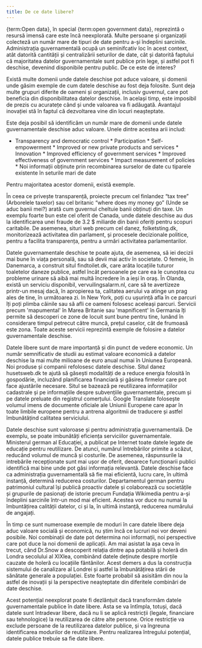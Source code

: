 ```yaml
---
title: De ce date libere?
---
```


{term:Open data}, în special {term:open government data}, reprezintă o resursă imensă care este încă neexplorată. Multe persoane și organizații colecteză un număr mare de tipuri de date pentru a-și îndeplini sarcinile. Administrația guvernamentală ocupă un seminifcativ loc în acest context, atât datorită cantității și centralizării seturilor de date, cât și datorită faptului că majoritatea datelor guvernamentale sunt publice prin lege, și astfel pot fi deschise, devenind disponibile pentru public. De ce este de interes?

Există multe domenii unde datele deschise pot aduce valoare, și domenii unde găsim exemple de cum datele deschise au fost deja folosite. Sunt deja multe grupuri diferite de oameni și organizații, inclusiv guvernul, care pot beneficia din disponibilitatea datelor deschise. In același timp, este imposibil de prezis cu acuratețe când și unde valoarea va fi adăugată. Avantajul inovației stă în faptul că dezvoltarea vine din locuri neașteptate.

Este deja posibil să identificăm un număr mare de domenii unde datele guvernamentale deschise aduc valoare. Unele dintre acestea arii includ:

-   Transparency and democratic control \* Participation \* Self-empowerment \* Improved or new private products and services \* Innovation \* Improved efficiency of government services \* Improved effectiveness of government services \* Impact measurement of policies \* Noi informații obținute prin recombinarea surselor de date cu tiparele existente în seturile mari de date

Pentru majoritatea acestor domenii, există exemple.

În ceea ce privește transparență, proiecte precum cel finlandez “tax tree” (Arborelele taxelor) sau cel britanic “where does my money go” (Unde se aduc banii mei?) arată cum guvernul cheltuie banii obținuți din taxe. Un exemplu foarte bun este cel oferit de Canada, unde datele deschise au dus la identificarea unei fraude de 3.2 \$ miliarde din banii oferiți pentru scopuri caritabile. De asemenea, situri web precum cel danez, folketsting.dk, monitorizează activitatea din parlament, și procesele decizionale politice, pentru a facilita transparența, pentru a urmări activitatea parlamentarilor.

Datele guvernamentale deschise te poate ajuta, de asemenea, să iei decizii mai bune în viața personală, sau să devii mai activ în societate. O femeie, în Danemarca, a construit situl findtoilet.dk, care arăta locațiile tuturor toaletelor daneze publice, astfel încât persoanele pe care ea le cunoștea cu probleme urinare să aibă mai multă încredere în a ieși în oraș. În Olanda, există un serviciu disponibil, vervuilingsalarm.nl, care să te avertizeze printr-un mesaj dacă, în apropierea ta, calitatea aerului va atinge un prag ales de tine, în următoarea zi. In New York, poți cu ușurință afla în ce parcuri îți poți plimba câinile sau să afli ce oameni folosesc aceleași parcuri. Servicii precum 'mapumental' în Marea Britanie sau 'mapnificent' în Germania îți permite să descoperi ce zone de locuit sunt bune pentru tine, lunând în considerare timpul petrecut către muncă, prețul caselor, cât de frumoasă este zona. Toate aceste servicii reprezintă exemple de folosire a datelor guvernamentale deschise.

Datele libere sunt de mare importanță și din punct de vedere economic. Un număr semnificativ de studii au estimat valoare economică a datelor deschise la mai multe milioane de euro anual numai în Uniunea Europeană. Noi produse și companii refolosesc datele deschise. Situl danez husetsweb.dk te ajută să găsești modalități de a reduce energia folosită în gospodărie, incluzând planificarea financiară și găsirea firmelor care pot face ajustările necesare. Situl se bazează pe reutilizarea informațiilor cadastrale și pe informațiile despre subvențiile guvernamentale, precum și pe datele preluate din registrul comerțului. Google Translate folosește volumul imens de documente oficiale ale Uniunii Europene care apar în toate limbile europene pentru a antrena algoritmii de traducere și astfel îmbunătățind calitatea serviciului.

Datele deschise sunt valoroase și pentru administrația guvernamentală. De exemplu, se poate imbunătăți eficiența serviciilor guvernamentale. Ministerul german al Educației, a publicat pe Internet toate datele legate de educație pentru reutilizare. De atunci, numărul întrebărilor primite a scăzut, reducând volumul de muncă și costurile. De asemenea, răspunsurile la intrebările recepționate sunt mai ușor de oferit, deoarece funcționarii publici identifică mai bine unde pot găsi informația relevantă. Datele deschise face ca administrația guvernamentală să fie mai eficientă, lucru care, în ultimă instanță, determină reducerea costurilor. Departamentul german pentru patrimoniul cultural își publică proactiv datele și colaborează cu societățile și grupurile de pasionați de istorie precum Fundația Wikimedia pentru a-și îndeplini sarcinile într-un mod mai eficient. Acestea vor duce nu numai la îmbuntățirea calității datelor, ci și la, în ultimă instanță, reducerea numărului de angajați.

În timp ce sunt numeroase exemple de moduri în care datele libere deja aduc valoare socială și economică, nu știm încă ce lucruri noi vor deveni posibile. Noi combinații de date pot determina noi informații, noi perspective care pot duce la noi domenii de aplicații. Am mai asistat la așa ceva în trecut, când Dr.Snow a descoperit relația dintre apa potabilă și holeră din Londra secolului al XIXlea, combinând datele deținute despre morțile cauzate de holeră cu locațiile fântânilor. Acest demers a dus la construcția sistemului de canalizare al Londrei și astfel la îmbunătățirea stării de sănătate generale a populației. Este foarte probabil să asisităm din nou la astfel de inovații și la perspective neașteptate din diferitele combinări de date deschise.

Acest potențial neexplorat poate fi dezlănțuit dacă transformăm datele guvernamentale publice în date libere. Asta se va întîmpla, totuși, dacă datele sunt întradevar libere, dacă nu li se aplică restricții (legale, financiare sau tehnologice) la reutilizarea de către alte persone. Orice restricție va exclude persoane de la reutilizarea datelor publice, și va îngreuna identificarea modurilor de reutilizare. Pentru realizarea întregului potențial, datele publice trebuie sa fie date libere.